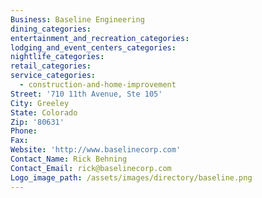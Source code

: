 ```yaml
---
Business: Baseline Engineering
dining_categories:
entertainment_and_recreation_categories:
lodging_and_event_centers_categories:
nightlife_categories:
retail_categories:
service_categories:
  - construction-and-home-improvement
Street: '710 11th Avenue, Ste 105'
City: Greeley
State: Colorado
Zip: '80631'
Phone:
Fax:
Website: 'http://www.baselinecorp.com'
Contact_Name: Rick Behning
Contact_Email: rick@baselinecorp.com
Logo_image_path: /assets/images/directory/baseline.png
---
```



